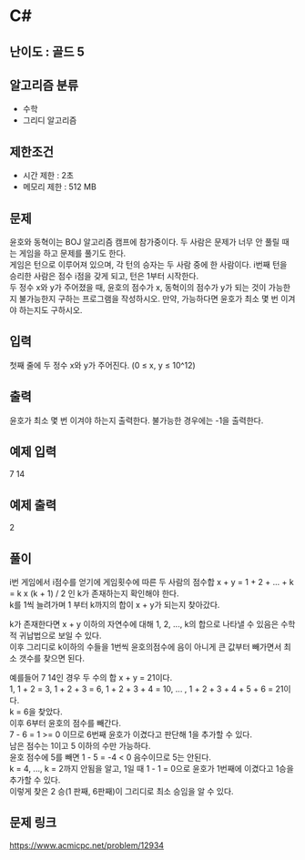# C#

## 난이도 : 골드 5

## 알고리즘 분류
  - 수학
  - 그리디 알고리즘

## 제한조건
  - 시간 제한 : 2초
  - 메모리 제한 : 512 MB

## 문제
윤호와 동혁이는 BOJ 알고리즘 캠프에 참가중이다. 두 사람은 문제가 너무 안 풀릴 때는 게임을 하고 문제를 풀기도 한다.<br/>
게임은 턴으로 이루어져 있으며, 각 턴의 승자는 두 사람 중에 한 사람이다. i번째 턴을 승리한 사람은 점수 i점을 갖게 되고, 턴은 1부터 시작한다.<br/>
두 정수 x와 y가 주어졌을 때, 윤호의 점수가 x, 동혁이의 점수가 y가 되는 것이 가능한지 불가능한지 구하는 프로그램을 작성하시오. 만약, 가능하다면 윤호가 최소 몇 번 이겨야 하는지도 구하시오.<br/>


## 입력
첫째 줄에 두 정수 x와 y가 주어진다. (0 ≤ x, y ≤ 10^12)<br/>


## 출력
윤호가 최소 몇 번 이겨야 하는지 출력한다. 불가능한 경우에는 -1을 출력한다.<br/>


## 예제 입력
7 14<br/>


## 예제 출력
2<br/>


## 풀이
i번 게임에서 i점수를 얻기에 게임횟수에 따른 두 사람의 점수합 x + y = 1 + 2 + ... + k = k x (k + 1) / 2 인 k가 존재하는지 확인해야 한다.<br/>
k를 1씩 늘려가며 1 부터 k까지의 합이 x + y가 되는지 찾아갔다.<br/>


k가 존재한다면 x + y 이하의 자연수에 대해 1, 2, ..., k의 합으로 나타낼 수 있음은 수학적 귀납법으로 보일 수 있다.<br/>
이후 그리디로 k이하의 수들을 1번씩 윤호의점수에 음이 아니게 큰 값부터 빼가면서 최소 갯수를 찾으면 된다.<br/>


예를들어 7 14인 경우 두 수의 합 x + y = 21이다.<br/>
1, 1 + 2 = 3, 1 + 2 + 3 = 6, 1 + 2 + 3 + 4 = 10, ... , 1 + 2 + 3 + 4 + 5 + 6 = 21이다.<br/>
k = 6을 찾았다.<br/>
이후 6부터 윤호의 점수를 빼간다.<br/>
7 - 6 = 1 >= 0 이므로 6번째 윤호가 이겼다고 판단해 1을 추가할 수 있다.<br/>
남은 점수는 1이고 5 이하의 수만 가능하다.<br/>
윤호 점수에 5를 빼면 1 - 5 = -4 < 0 음수이므로 5는 안된다.<br/>
k = 4, ..., k = 2까지 안됨을 알고, 1일 때 1 - 1 = 0으로 윤호가 1번째에 이겼다고 1승을 추가할 수 있다.<br/>
이렇게 찾은 2 승(1 판째, 6판째)이 그리디로 최소 승임을 알 수 있다.<br/>


## 문제 링크
https://www.acmicpc.net/problem/12934